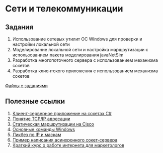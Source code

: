 # Сети и телекоммуникации

## Задания
1. Использование сетевых утилит ОС Windows для проверки и настройки локальной сети
2. Моделирование локальной сети и настройка маршрутизации с использованием пакета моделирования javaNetSim
3. Разработка многопоточного сервера с использованием механизма сокетов
4. Разработка клиентского приложения с использованием механизма сокетов

[Файлы с заданиями](/tasks/)

## Полезные ссылки
1. [Клиент-серверное приложение на сокетах C#](https://metanit.com/sharp/net/3.2.php)
2. [Понятие TCP/IP адресации](https://support.microsoft.com/ru-ru/help/164015/understanding-tcp-ip-addressing-and-subnetting-basics)
3. [Статическая маршрутизации на Cisco](http://routeworld.ru/set-i-internet/web_practice/page,2,166-staticheskaya-marshrutizaciya-na-cisco.html)
4. [Основные команды Windows](https://docs.microsoft.com/ru-ru/windows-server/administration/windows-commands/windows-commands)
5. [Ликбез по IP и маскам](https://habr.com/ru/post/129664/)
6. [Пример написания асинхронного сокет-сервера](https://docs.microsoft.com/ru-ru/dotnet/framework/network-programming/asynchronous-server-socket-example)
7. [Краткий курс о работе интернета для маркетологов](https://stepik.org/course/14736)
